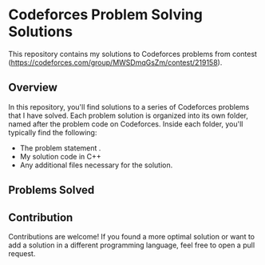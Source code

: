 # Codeforces Problem Solving Solutions

This repository contains my solutions to Codeforces problems from contest  (https://codeforces.com/group/MWSDmqGsZm/contest/219158).

## Overview

In this repository, you'll find solutions to a series of Codeforces problems that I have solved.
Each problem solution is organized into its own folder, 
named after the problem code on Codeforces.
Inside each folder,
you'll typically find the following:

- The problem statement .
- My solution code in C++
- Any additional files necessary for the solution.

## Problems Solved


## Contribution

Contributions are welcome! If you found a more optimal solution or want to add a solution in a different programming language, feel free to open a pull request.

